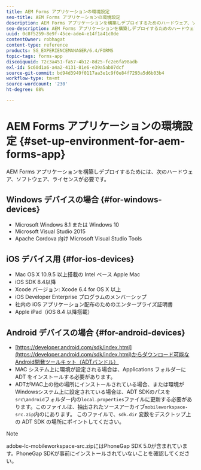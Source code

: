 ```yaml
---
title: AEM Forms アプリケーションの環境設定
seo-title: AEM Forms アプリケーションの環境設定
description: AEM Forms アプリケーションを構築しデプロイするためのハードウェア、ソフトウェア、ライセンス。
seo-description: AEM Forms アプリケーションを構築しデプロイするためのハードウェア、ソフトウェア、ライセンス。
uuid: 0c8f5259-8e9f-45ce-ade4-e14f1a41c0de
contentOwner: robhagat
content-type: reference
products: SG_EXPERIENCEMANAGER/6.4/FORMS
topic-tags: forms-app
discoiquuid: 72c3a451-fa57-4b12-8d25-fc2e6fa98adb
exl-id: 5c60d1a6-a4a2-4131-81e6-e39a5ab07dcf
source-git-commit: bd94d3949f0117aa3e1c9f0e84f7293a5d6b03b4
workflow-type: tm+mt
source-wordcount: '230'
ht-degree: 68%

---
```


# AEM Forms アプリケーションの環境設定  {#set-up-environment-for-aem-forms-app}

AEM Forms アプリケーションを構築しデプロイするためには、次のハードウェア、ソフトウェア、ライセンスが必要です。

## Windows デバイスの場合  {#for-windows-devices}

* Microsoft Windows 8.1 または Windows 10
* Microsoft Visual Studio 2015
* Apache Cordova 向け Microsoft Visual Studio Tools

## iOS デバイス用 {#for-ios-devices}

* Mac OS X 10.9.5 以上搭載の Intel ベース Apple Mac
* iOS SDK 8.4以降
* Xcode バージョン: Xcode 6.4 for OS X 以上
* iOS Developer Enterprise プログラムのメンバーシップ
* 社内の iOS アプリケーション配布のためのエンタープライズ証明書
* Apple iPad（iOS 8.4 以降搭載）

## Android デバイスの場合  {#for-android-devices}

* [https://developer.android.com/sdk/index.html](https://developer.android.com/sdk/index.html)からダウンロード可能なAndroid開発ツールキット（ADTバンドル）
* MAC システム上に環境が設定される場合は、Applications フォルダーに ADT をインストールする必要があります。
* ADTがMAC上の他の場所にインストールされている場合、または環境がWindowsシステム上に設定されている場合は、ADT SDKのパスを`src\android`フォルダー内の`local.properties`ファイルに更新する必要があります。このファイルは、抽出されたソースアーカイブ`mobileworkspace-src.zip`内のにあります。 このファイルで、`sdk.dir` 変数をデスクトップ上の ADT SDK の場所にポイントしてください。

>[!NOTE]
>
>adobe-lc-mobileworkspace-src.zipにはPhoneGap SDK 5.0が含まれています。PhoneGap SDKが事前にインストールされていないことを確認してください。
